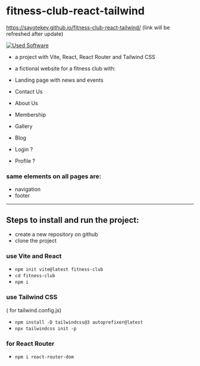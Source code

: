 # fitness-club-react-tailwind

https://sayotekey.github.io/fitness-club-react-tailwind/ (link will be refreshed after update)

[![Used Software](https://skillicons.dev/icons?i=vite,react,tailwind)](https://skillicons.dev)

- a project with Vite, React, React Router and Tailwind CSS

- a fictional website for a fitness club with:

- Landing page with news and events
- Contact Us
- About Us
- Membership
- Gallery
- Blog
- Login ?
- Profile ?

### same elements on all pages are:

- navigation
- footer

---

## Steps to install and run the project:

- create a new repository on github
- clone the project

### use Vite and React

- `npm init vite@latest fitness-club`
- `cd fitness-club`
- `npm i`

### use Tailwind CSS

( for tailwind.config.js)

- `npm install -D tailwindcss@3 autoprefixer@latest`
- `npx tailwindcss init -p`

### for React Router

- `npm i react-router-dom`
